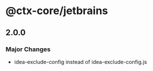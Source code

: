 # @ctx-core/jetbrains

## 2.0.0
### Major Changes

- idea-exclude-config instead of idea-exclude-config.js
